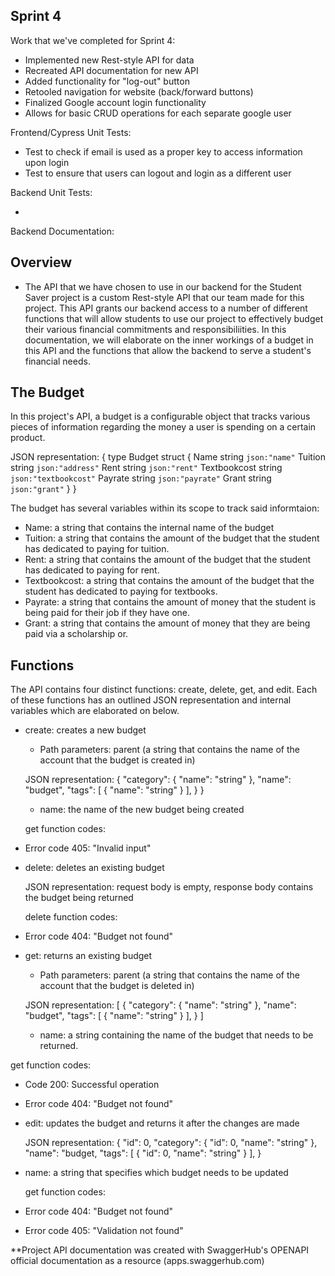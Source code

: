 Sprint 4
-

Work that we've completed for Sprint 4:

- Implemented new Rest-style API for data
- Recreated API documentation for new API
- Added functionality for "log-out" button
- Retooled navigation for website (back/forward buttons)
- Finalized Google account login functionality
- Allows for basic CRUD operations for each separate google user

Frontend/Cypress Unit Tests:

- Test to check if email is used as a proper key to access information upon login
- Test to ensure that users can logout and login as a different user

Backend Unit Tests:

- 

Backend Documentation:

Overview
-
- The API that we have chosen to use in our backend for the Student Saver project is a custom Rest-style API that our team made for this project. This API grants our backend access to a number of different functions that will allow students to use our project to effectively budget their various financial commitments and responsibiliities. In this documentation, we will elaborate on the inner workings of a budget in this API and the functions that allow the backend to serve a student's financial needs.

The Budget
-
In this project's API, a budget is a configurable object that tracks various pieces of information regarding the money a user is spending on a certain product.

JSON representation:
{
  type Budget struct {
	Name         string `json:"name"`
	Tuition      string `json:"address"`
	Rent         string `json:"rent"`
	Textbookcost string `json:"textbookcost"`
	Payrate      string `json:"payrate"`
	Grant        string `json:"grant"`
  }
}

The budget has several variables within its scope to track said informtaion:
- Name: a string that contains the internal name of the budget
- Tuition: a string that contains the amount of the budget that the student has dedicated to paying for tuition.
- Rent: a string that contains the amount of the budget that the student has dedicated to paying for rent.
- Textbookcost: a string that contains the amount of the budget that the student has dedicated to paying for textbooks.
- Payrate: a string that contains the amount of money that the student is being paid for their job if they have one.
- Grant: a string that contains the amount of money that they are being paid via a scholarship or.
    
Functions
-
The API contains four distinct functions: create, delete, get, and edit. Each of these functions has an outlined JSON representation and internal variables which are elaborated on below.

- create: creates a new budget 
  - Path parameters: parent (a string that contains the name of the account that the budget is created in)

  JSON representation:
  {
  "category": {
    "name": "string"
  },
  "name": "budget",
  "tags": [
    {
      "name": "string"
    }
  ],
}
  }
    - name: the name of the new budget being created
  
  get function codes:
- Error code 405: "Invalid input"

- delete: deletes an existing budget

  JSON representation: request body is empty, response body contains the budget being returned
  
  delete function codes:
- Error code 404: "Budget not found"
  
- get: returns an existing budget
  - Path parameters: parent (a string that contains the name of the account that the budget is deleted in)

  JSON representation: 
  [
  {
    "category": {
      "name": "string"
    },
    "name": "budget",
    "tags": [
      {
        "name": "string"
      }
    ],
  }
 ]
   - name: a string containing the name of the budget that needs to be returned.
 
 get function codes:
- Code 200: Successful operation
- Error code 404: "Budget not found"
  
- edit: updates the budget and returns it after the changes are made
  
  JSON representation:
{
  "id": 0,
  "category": {
    "id": 0,
    "name": "string"
  },
  "name": "budget,
  "tags": [
    {
      "id": 0,
      "name": "string"
    }
  ],
}
- name: a string that specifies which budget needs to be updated

  get function codes:
- Error code 404: "Budget not found"
- Error code 405: "Validation not found"

**Project API documentation was created with SwaggerHub's OPENAPI official documentation as a resource (apps.swaggerhub.com)



